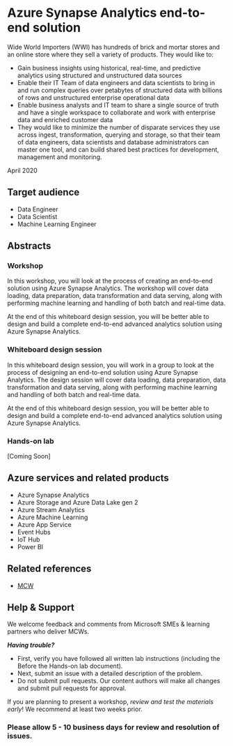 # Azure Synapse Analytics end-to-end solution
Wide World Importers (WWI) has hundreds of brick and mortar stores and an online store where they sell a variety of products. They would like to:

* Gain business insights using historical, real-time, and predictive analytics using structured and unstructured data sources
*	Enable their IT Team of data engineers and data scientists to bring in and run complex queries over petabytes of structured data with billions of rows and unstructured enterprise operational data
*	Enable business analysts and IT team to share a single source of truth and have a single workspace to collaborate and work with enterprise data and enriched customer data
*	They would like to minimize the number of disparate services they use across ingest, transformation, querying and storage, so that their team of data engineers, data scientists and database administrators can master one tool, and can build shared best practices for development, management and monitoring.

April 2020

## Target audience
- Data Engineer
- Data Scientist
- Machine Learning Engineer


## Abstracts

### Workshop
In this workshop, you will look at the process of creating an end-to-end solution using Azure Synapse Analytics. The workshop will cover data loading, data preparation, data transformation and data serving, along with performing machine learning and handling of both batch and real-time data.

At the end of this whiteboard design session, you will be better able to design and build a complete end-to-end advanced analytics solution using Azure Synapse Analytics.

### Whiteboard design session
In this whiteboard design session, you will work in a group to look at the process of designing an end-to-end solution using Azure Synapse Analytics. The design session will cover data loading, data preparation, data transformation and data serving, along with performing machine learning and handling of both batch and real-time data.

At the end of this whiteboard design session, you will be better able to design and build a complete end-to-end advanced analytics solution using Azure Synapse Analytics.

### Hands-on lab
[Coming Soon]

## Azure services and related products
-	Azure Synapse Analytics
-	Azure Storage and Azure Data Lake gen 2
-	Azure Stream Analytics
-	Azure Machine Learning
-	Azure App Service
-	Event Hubs
-	IoT Hub
-	Power BI


## Related references
- [MCW](https://github.com/Microsoft/MCW)

## Help & Support

We welcome feedback and comments from Microsoft SMEs & learning partners who deliver MCWs.  

***Having trouble?***
- First, verify you have followed all written lab instructions (including the Before the Hands-on lab document).
- Next, submit an issue with a detailed description of the problem.
- Do not submit pull requests. Our content authors will make all changes and submit pull requests for approval.  

If you are planning to present a workshop, *review and test the materials early*! We recommend at least two weeks prior.

### Please allow 5 - 10 business days for review and resolution of issues.
